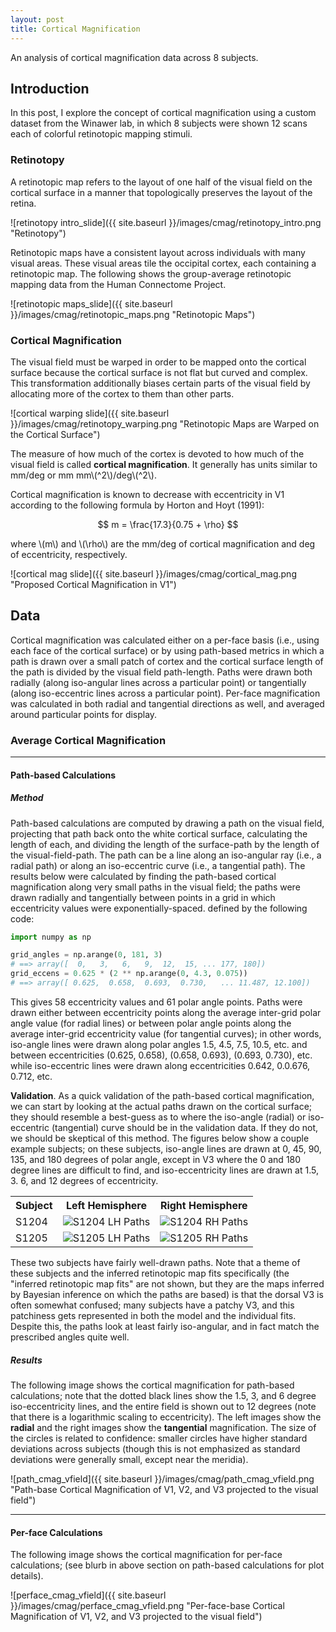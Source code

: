 ```yaml
---
layout: post
title: Cortical Magnification
---
```


An analysis of cortical magnification data across 8 subjects.

## Introduction

In this post, I explore the concept of cortical magnification using a custom dataset from the
Winawer lab, in which 8 subjects were shown 12 scans each of colorful retinotopic mapping stimuli.

### Retinotopy

A retinotopic map refers to the layout of one half of the visual field on the cortical surface in a
manner that topologically preserves the layout of the retina. 

![retinotopy intro_slide]({{ site.baseurl }}/images/cmag/retinotopy_intro.png "Retinotopy")

Retinotopic maps have a consistent layout across individuals with many visual areas. These visual
areas tile the occipital cortex, each containing a retinotopic map. The following shows the
group-average retinotopic mapping data from the Human Connectome Project.

![retinotopic maps_slide]({{ site.baseurl }}/images/cmag/retinotopic_maps.png "Retinotopic Maps")


### Cortical Magnification

The visual field must be warped in order to be mapped onto the cortical surface because the cortical
surface is not flat but curved and complex. This transformation additionally biases certain parts of
the visual field by allocating more of the cortex to them than other parts.

![cortical warping slide]({{ site.baseurl }}/images/cmag/retinotopy_warping.png "Retinotopic Maps
are Warped on the Cortical Surface")

The measure of how much of the cortex is devoted to how much of the visual field is called
**cortical magnification**. It generally has units similar to mm/deg or mm mm\\(^2\\)/deg\\(^2\\).

Cortical magnification is known to decrease with eccentricity in V1 according to the following
formula by Horton and Hoyt (1991):

$$ m = \frac{17.3}{0.75 + \rho} $$

where \\(m\\) and \\(\rho\\) are the mm/deg of cortical magnification and deg of eccentricity,
respectively.

![cortical mag slide]({{ site.baseurl }}/images/cmag/cortical_mag.png "Proposed Cortical
Magnification in V1")


## Data

Cortical magnification was calculated either on a per-face basis (i.e., using each face of the
cortical surface) or by using path-based metrics in which a path is drawn over a small patch of
cortex and the cortical surface length of the path is divided by the visual field path-length. Paths
were drawn both radially (along iso-angular lines across a particular point) or tangentially (along
iso-eccentric lines across a particular point). Per-face magnification was calculated in both
radial and tangential directions as well, and averaged around particular points for display.

### Average Cortical Magnification

---
#### Path-based Calculations

##### Method

Path-based calculations are computed by drawing a path on the visual field, projecting that path
back onto the white cortical surface, calculating the length of each, and dividing the length of the
surface-path by the length of the visual-field-path. The path can be a line along an iso-angular ray
(i.e., a radial path) or along an iso-eccentric curve (i.e., a tangential path). The results below
were calculated by finding the path-based cortical magnification along very small paths in the
visual field; the paths were drawn radially and tangentially between points in a grid in which
eccentricity values were exponentially-spaced. defined by the following code:

```python
import numpy as np

grid_angles = np.arange(0, 181, 3)
# ==> array([  0,   3,   6,   9,  12,  15, ... 177, 180])
grid_eccens = 0.625 * (2 ** np.arange(0, 4.3, 0.075))
# ==> array([ 0.625,  0.658,  0.693,  0.730,   ... 11.487, 12.100])
```

This gives 58 eccentricity values and 61 polar angle points. Paths were drawn either between
eccentricity points along the average inter-grid polar angle value (for radial lines) or between
polar angle points along the average inter-grid eccentricity value (for tangential curves); in other
words, iso-angle lines were drawn along polar angles 1.5, 4.5, 7.5, 10.5, etc. and between
eccentricities (0.625, 0.658), (0.658, 0.693), (0.693, 0.730), etc. while iso-eccentric lines were
drawn along eccentricities 0.642, 0.0.676, 0.712, etc.

**Validation**. As a quick validation of the path-based cortical magnification, we can start by
looking at the actual paths drawn on the cortical surface; they should resemble a best-guess as to
where the iso-angle (radial) or iso-eccentric (tangential) curve should be in the validation
data. If they do not, we should be skeptical of this method. The figures below show a couple example
subjects; on these subjects, iso-angle lines are drawn at 0, 45, 90, 135, and 180 degrees of polar
angle, except in V3 where the 0 and 180 degree lines are difficult to find, and iso-eccentricity
lines are drawn at 1.5, 3. 6, and 12 degrees of eccentricity.

<table>
<tr><th>Subject</th><th>Left Hemisphere</th><th>Right Hemisphere</th></tr>
<tr><td style="vertical-align: text-middle">S1204</td>
    <td> <img src="{{ site.baseurl }}/images/cmag/paths_S1204_lh.png" alt="S1204 LH Paths"> </td>
    <td> <img src="{{ site.baseurl }}/images/cmag/paths_S1204_rh.png" alt="S1204 RH Paths"> </td></tr>
<tr><td style="vertical-align: text-middle">S1205</td>
    <td> <img src="{{ site.baseurl }}/images/cmag/paths_S1205_lh.png" alt="S1205 LH Paths"> </td>
    <td> <img src="{{ site.baseurl }}/images/cmag/paths_S1205_rh.png" alt="S1205 RH Paths"> </td></tr>
</table>

These two subjects have fairly well-drawn paths. Note that a theme of these subjects and the
inferred retinotopic map fits specifically (the "inferred retinotopic map fits" are not shown, but
they are the maps inferred by Bayesian inference on which the paths are based) is that the dorsal V3
is often somewhat confused; many subjects have a patchy V3, and this patchiness gets represented in
both the model and the individual fits. Despite this, the paths look at least fairly iso-angular,
and in fact match the prescribed angles quite well.



##### Results

The following image shows the cortical magnification for path-based calculations; note that the
dotted black lines show the 1.5, 3, and 6 degree iso-eccentricity lines, and the entire field is
shown out to 12 degrees (note that there is a logarithmic scaling to eccentricity). The left images
show the **radial** and the right images show the **tangential** magnification. The size of the
circles is related to confidence: smaller circles have higher standard deviations across subjects
(though this is not emphasized as standard deviations were generally small, except near the
meridia).

![path_cmag_vfield]({{ site.baseurl }}/images/cmag/path_cmag_vfield.png "Path-base Cortical
Magnification of V1, V2, and V3 projected to the visual field")

---
#### Per-face Calculations

The following image shows the cortical magnification for per-face calculations; (see blurb in above
section on path-based calculations for plot details).

![perface_cmag_vfield]({{ site.baseurl }}/images/cmag/perface_cmag_vfield.png "Per-face-base
Cortical Magnification of V1, V2, and V3 projected to the visual field")





